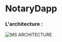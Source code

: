 # NotaryDapp

### L'architecture :

![MS ARCHITECTURE](https://user-images.githubusercontent.com/71790032/152540139-23a5237a-7277-4cce-b7a1-a2d78a597a74.png)

